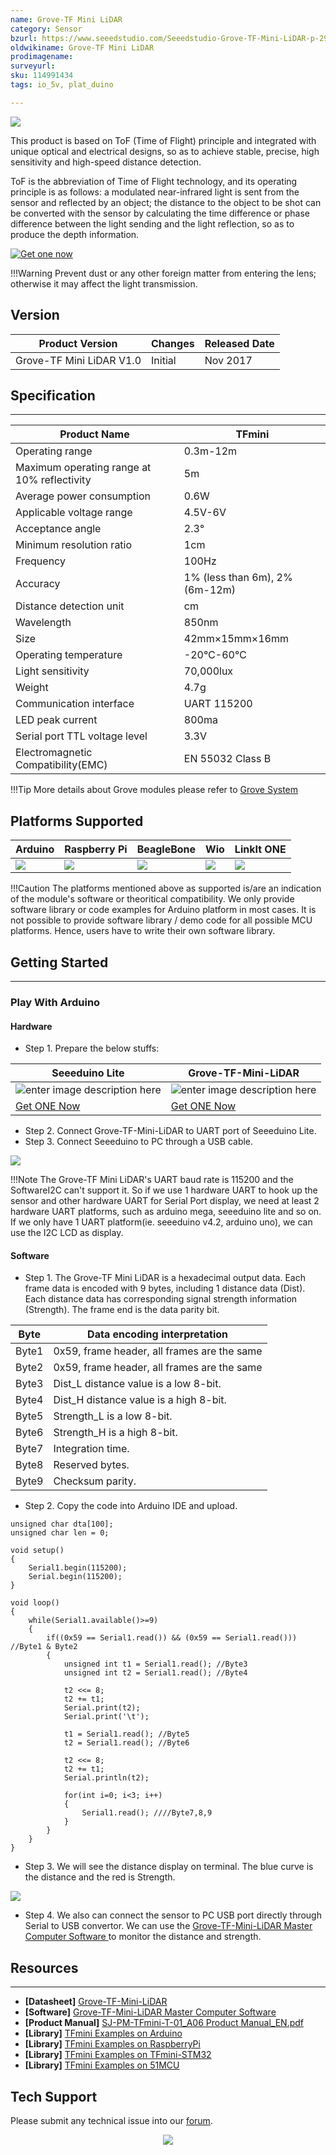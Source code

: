 ```yaml
---
name: Grove-TF Mini LiDAR
category: Sensor
bzurl: https://www.seeedstudio.com/Seeedstudio-Grove-TF-Mini-LiDAR-p-2996.html
oldwikiname: Grove-TF Mini LiDAR
prodimagename:
surveyurl:
sku: 114991434
tags: io_5v, plat_duino

---
```

![](https://files.seeedstudio.com/wiki/Grove-TF_Mini_LiDAR/img/Grove-TF-Mini-LiDAR.JPG)

This product is based on ToF (Time of Flight) principle and integrated with unique optical and electrical designs, so as to achieve stable, precise, high sensitivity and high-speed distance detection.

ToF is the abbreviation of Time of Flight technology, and its operating principle is as follows: a modulated near-infrared light is sent from the sensor and reflected by an object; the distance to the object to be shot can be converted with the sensor by calculating the time difference or phase difference between the light sending and the light reflection, so as to produce the depth information.

[![Get one now](https://files.seeedstudio.com/wiki/Grove_Ultrasonic_Ranger/image/300px-Get_One_Now_Banner.png)](https://www.seeedstudio.com/Seeedstudio-Grove-TF-Mini-LiDAR-p-2996.html)

!!!Warning
    Prevent dust or any other foreign matter from entering the lens; otherwise it may affect the light transmission.


## Version

| Product Version              | Changes                                                                                                                                                                                    | Released Date |
|------------------------------|--------------------------------------------------------------------------------------------------------------------------------------------------------------------------------------------|---------------|
| Grove-TF Mini LiDAR V1.0 | Initial | Nov 2017      |


## Specification
---
| Product   Name                              | TFmini                           |
|---------------------------------------------|----------------------------------|
| Operating range                             | 0.3m-12m                         |
| Maximum operating range at 10% reflectivity | 5m                               |
| Average power consumption                   | 0.6W                            |
| Applicable voltage range                    | 4.5V-6V                          |
| Acceptance angle                            | 2.3°                             |
| Minimum resolution ratio                    | 1cm                              |
| Frequency                                   | 100Hz                            |
| Accuracy                                    | 1%   (less than 6m), 2% (6m-12m) |
| Distance detection unit                     | cm                               |
| Wavelength                                  | 850nm                            |
| Size                                        | 42mm×15mm×16mm                   |
| Operating temperature                       | -20℃-60℃                       |
| Light sensitivity                           | 70,000lux                        |
| Weight                                      | 4.7g                             |
| Communication interface                     | UART 115200                      |
| LED peak current                            | 800ma                            |
| Serial port TTL voltage level               | 3.3V                              |
| Electromagnetic Compatibility(EMC)          | EN 55032 Class B                  |

!!!Tip
    More details about Grove modules please refer to [Grove System](https://wiki.seeedstudio.com/Grove_System/)

Platforms Supported
-------------------

| Arduino                                                                                             | Raspberry Pi                                                                                             | BeagleBone                                                                                      | Wio                                                                                               | LinkIt ONE                                                                                         |
|-----------------------------------------------------------------------------------------------------|----------------------------------------------------------------------------------------------------------|-------------------------------------------------------------------------------------------------|---------------------------------------------------------------------------------------------------|----------------------------------------------------------------------------------------------------|
| ![](https://files.seeedstudio.com/wiki/wiki_english/docs/images/arduino_logo.jpg) | ![](https://files.seeedstudio.com/wiki/wiki_english/docs/images/raspberry_pi_logo_n.jpg) | ![](https://files.seeedstudio.com/wiki/wiki_english/docs/images/bbg_logo_n.jpg) | ![](https://files.seeedstudio.com/wiki/wiki_english/docs/images/wio_logo_n.jpg) | ![](https://files.seeedstudio.com/wiki/wiki_english/docs/images/linkit_logo_n.jpg) |

!!!Caution
    The platforms mentioned above as supported is/are an indication of the module's software or theoritical compatibility. We only provide software library or code examples for Arduino platform in most cases. It is not possible to provide software library / demo code for all possible MCU platforms. Hence, users have to write their own software library.


## Getting Started
---
### Play With Arduino

#### Hardware

- Step 1. Prepare the below stuffs:

| Seeeduino Lite |  Grove-TF-Mini-LiDAR |
|--------------|-----------------|
|![enter image description here](https://files.seeedstudio.com/wiki/Grove-TF_Mini_LiDAR/img/Seeed%20lite_S.jpg)|![enter image description here](https://files.seeedstudio.com/wiki/Grove-TF_Mini_LiDAR/img/Grove-TF-Mini-LiDAR_S.JPG)|
|[Get ONE Now](https://www.seeedstudio.com/Seeeduino-Lite-p-1487.html)|[Get ONE Now](https://www.seeedstudio.com/Seeedstudio-Grove-TF-Mini-LiDAR-p-2996.html)|

- Step 2. Connect Grove-TF-Mini-LiDAR to UART port of Seeeduino Lite.
- Step 3. Connect Seeeduino to PC through a USB cable.

![](https://files.seeedstudio.com/wiki/Grove-TF_Mini_LiDAR/img/Seeeduino.JPG)

!!!Note
    The Grove-TF Mini LiDAR's UART baud rate is 115200 and the SoftwareI2C can't support it. So if we use 1 hardware UART to hook up the sensor and other hardware UART for Serial Port display, we need at least 2 hardware UART platforms, such as arduino mega, seeeduino lite and so on.  If we only have 1 UART platform(ie. seeeduino v4.2, arduino uno), we can use the I2C LCD as display.


#### Software

- Step 1. The Grove-TF Mini LiDAR is a hexadecimal output data. Each frame data is encoded with 9 bytes, including 1 distance data (Dist). Each distance data has corresponding signal strength information (Strength). The frame end is the data parity bit. 

| Byte  | Data encoding interpretation                |
|-------|---------------------------------------------|
| Byte1 | 0x59, frame header, all frames are the same |
| Byte2 | 0x59, frame header, all frames are the same |
| Byte3 | Dist_L distance value is a low 8-bit.       |
| Byte4 | Dist_H distance value is a high 8-bit.      |
| Byte5 | Strength_L is a low 8-bit.                  |
| Byte6 | Strength_H is a high 8-bit.                 |
| Byte7 | Integration time.                           |
| Byte8 | Reserved bytes.                             |
| Byte9 | Checksum parity.                             |


- Step 2. Copy the code into Arduino IDE and upload.

```
unsigned char dta[100];
unsigned char len = 0;

void setup()
{
    Serial1.begin(115200);
    Serial.begin(115200);
}

void loop()
{
    while(Serial1.available()>=9)
    {
        if((0x59 == Serial1.read()) && (0x59 == Serial1.read())) //Byte1 & Byte2
        {
            unsigned int t1 = Serial1.read(); //Byte3
            unsigned int t2 = Serial1.read(); //Byte4

            t2 <<= 8;
            t2 += t1;
            Serial.print(t2);
            Serial.print('\t');

            t1 = Serial1.read(); //Byte5
            t2 = Serial1.read(); //Byte6

            t2 <<= 8;
            t2 += t1;
            Serial.println(t2);

            for(int i=0; i<3; i++) 
            { 
                Serial1.read(); ////Byte7,8,9
            }
        }
    }
}
```
- Step 3. We will see the distance display on terminal. The blue curve is the distance and the red is Strength. 

![](https://files.seeedstudio.com/wiki/Grove-TF_Mini_LiDAR/img/curve.png)

- Step 4. We also can connect the sensor to PC USB port directly through Serial to USB convertor. We can use the [Grove-TF-Mini-LiDAR Master Computer Software
](https://files.seeedstudio.com/wiki/Grove-TF_Mini_LiDAR/res/Grove-TF-Mini-LiDAR%20Master%20Computer%20Software.zip) to monitor the distance and strength.  

## Resources
---
- **[Datasheet]** [Grove-TF-Mini-LiDAR
](https://files.seeedstudio.com/wiki/Grove-TF_Mini_LiDAR/res/DE-LiDAR%20TFmini%20Datasheet-V1.7-EN.pdf)
- **[Software]** [Grove-TF-Mini-LiDAR Master Computer Software
](https://files.seeedstudio.com/wiki/Grove-TF_Mini_LiDAR/res/Grove-TF-Mini-LiDAR%20Master%20Computer%20Software.zip)
- **[Product Manual]** [SJ-PM-TFmini-T-01_A06 Product Manual_EN.pdf
](https://files.seeedstudio.com/wiki/Grove-TF_Mini_LiDAR/res/SJ-PM-TFmini-T-01_A06_Product_Manual_EN.pdf)
- **[Library]** [TFmini Examples on Arduino](https://github.com/TFmini/TFmini-Arduino)
- **[Library]** [TFmini Examples on RaspberryPi](https://github.com/TFmini/TFmini-RaspberryPi)
- **[Library]** [TFmini Examples on TFmini-STM32](https://github.com/TFmini/TFmini-STM32)
- **[Library]** [TFmini Examples on 51MCU](https://github.com/TFmini/TFmini-51MCU)

## Tech Support
Please submit any technical issue into our [forum](https://forum.seeedstudio.com/). <br /><p style="text-align:center"><a href="https://www.seeedstudio.com/act-4.html?utm_source=wiki&utm_medium=wikibanner&utm_campaign=newproducts" target="_blank"><img src="https://files.seeedstudio.com/wiki/Wiki_Banner/new_product.jpg" /></a></p>
